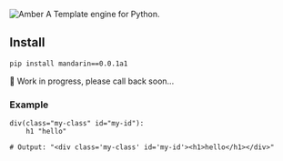 ![Amber](./logo/Group.png)
A Template engine for Python.

## Install
```bash
pip install mandarin==0.0.1a1
```
🌱 Work in progress, please call back soon...

### Example
```
div(class="my-class" id="my-id"):
    h1 "hello"
    
# Output: "<div class='my-class' id='my-id'><h1>hello</h1></div>"
```